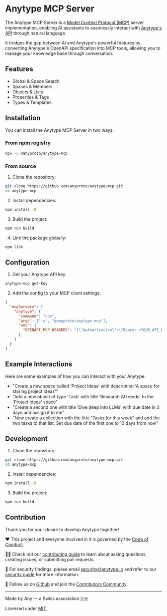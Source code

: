 # Anytype MCP Server

The Anytype MCP Server is a [Model Context Protocol (MCP)](https://modelcontextprotocol.io) server implementation, enabling AI assistants to seamlessly interact with [Anytype's API](https://github.com/anyproto/anytype-api) through natural language.

It bridges the gap between AI and Anytype's powerful features by converting Anytype's OpenAPI specification into MCP tools, allowing you to manage your knowledge base through conversation.

## Features

- Global & Space Search
- Spaces & Members
- Objects & Lists
- Properties & Tags
- Types & Templates

## Installation

You can install the Anytype MCP Server in two ways:

### From npm registry

```bash
npx -y @anyproto/anytype-mcp
```

### From source

1. Clone the repository:

```bash
git clone https://github.com/anyproto/anytype-mcp.git
cd anytype-mcp
```

2. Install dependencies:

```bash
npm install -D
```

3. Build the project:

```bash
npm run build
```

4. Link the package globally:

```bash
npm link
```

## Configuration

1. Get your Anytype API key:

```bash
anytype-mcp get-key
```

2. Add the config to your MCP client settings:

```json
{
  "mcpServers": {
    "anytype": {
      "command": "npx",
      "args": ["-y", "@anyproto/anytype-mcp"],
      "env": {
        "OPENAPI_MCP_HEADERS": "{\"Authorization\":\"Bearer <YOUR_API_KEY>\", \"Anytype-Version\":\"2025-05-20\"}"
      }
    }
  }
}
```

## Example Interactions

Here are some examples of how you can interact with your Anytype:

- "Create a new space called 'Project Ideas' with description 'A space for storing project ideas'"
- "Add a new object of type 'Task' with title 'Research AI trends' to the 'Project Ideas' space"
- "Create a second one with title 'Dive deep into LLMs' with due date in 3 days and assign it to me"
- "Now create a collection with the title "Tasks for this week" and add the two tasks to that list. Set due date of the first one to 10 days from now"

## Development

1. Clone the repository:

```bash
git clone https://github.com/anyproto/anytype-mcp.git
cd anytype-mcp
```

2. Install dependencies:

```bash
npm install -D
```

3. Build the project:

```bash
npm run build
```

## Contribution

Thank you for your desire to develop Anytype together!

❤️ This project and everyone involved in it is governed by the [Code of Conduct](https://github.com/anyproto/.github/blob/main/docs/CODE_OF_CONDUCT.md).

🧑‍💻 Check out our [contributing guide](https://github.com/anyproto/.github/blob/main/docs/CONTRIBUTING.md) to learn about asking questions, creating issues, or submitting pull requests.

🫢 For security findings, please email [security@anytype.io](mailto:security@anytype.io) and refer to our [security guide](https://github.com/anyproto/.github/blob/main/docs/SECURITY.md) for more information.

🤝 Follow us on [Github](https://github.com/anyproto) and join the [Contributors Community](https://github.com/orgs/anyproto/discussions).

---

Made by Any — a Swiss association 🇨🇭

Licensed under [MIT](./LICENSE.md).
